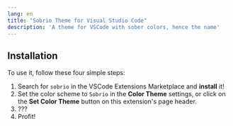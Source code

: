 ```yaml
---
lang: en
title: "Sobrio Theme for Visual Studio Code"
description: 'A theme for VSCode with sober colors, hence the name'
---
```


## Installation

To use it, follow these four simple steps:

1. Search for `sobrio` in the VSCode Extensions Marketplace and **install** it!
2. Set the color scheme to `Sobrio` in the **Color Theme** settings, or click on the **Set Color Theme** button on this extension's page header.
3. ???
4. Profit!


